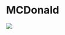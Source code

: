 # MCDonald

<img src = "https://user-images.githubusercontent.com/96073111/158898737-9367504e-f623-4011-8dfd-5323a2fc2778.png">
